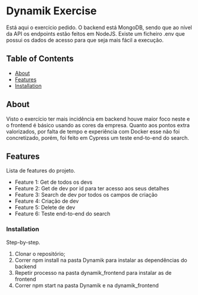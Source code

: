 # Dynamik Exercise

Está aqui o exercício pedido. O backend está MongoDB, sendo que ao nível da API os endpoints estão feitos em NodeJS. Existe um ficheiro .env que possui os dados de acesso para que seja mais fácil a execução. 

## Table of Contents

- [About](#about)
- [Features](#features)
- [Installation](#installation)

## About

Visto o exercício ter mais incidência em backend houve maior foco neste e o frontend é básico usando as cores da empresa. Quanto aos pontos extra valorizados, por falta de tempo e experiência com Docker esse não foi concretizado, porém, foi feito em Cypress um teste end-to-end do search. 

## Features

Lista de features do projeto.

- Feature 1: Get de todos os devs
- Feature 2: Get de dev por id para ter acesso aos seus detalhes
- Feature 3: Search de dev por todos os campos de criação
- Feature 4: Criação de dev
- Feature 5: Delete de dev
- Feature 6: Teste end-to-end do search

### Installation

Step-by-step.

1. Clonar o repositório;
2. Correr npm install na pasta Dynamik para instalar as dependências do backend
3. Repetir processo na pasta dynamik_frontend para instalar as de frontend
4. Correr npm start na pasta Dynamik e na dynamik_frontend
